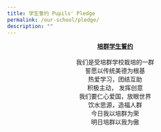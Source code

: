 ```yaml
---
title: 学生誓约 Pupils' Pledge
permalink: /our-school/pledge/
description: ""
---
```

<P align="center">
	<b><u>培群学生誓约</u></b><br><br>
我们是受培群学校栽培的一群<br>
誓愿以传统美德为根基<br>
热爱学习，团结互助<br>
积极主动， 发挥创意<br>
我们要仁心爱国，放眼世界<br>
饮水思源，造福人群<br>
今日我以培群为荣<br>
明日培群以我为傲<br>